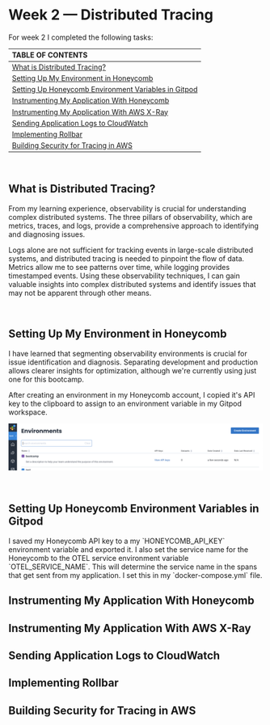 # Week 2 — Distributed Tracing

For week 2 I completed the following tasks:

| TABLE OF CONTENTS |
| :-------------- |
| [What is Distributed Tracing?](#what-is-distributed-tracing) |
| [Setting Up My Environment in Honeycomb](#setting-up-my-environment-in-honeycomb) |
| [Setting Up Honeycomb Environment Variables in Gitpod](#setting-up-honeycomb-environment-variables-in-gitpod) |
| [Instrumenting My Application With Honeycomb](#instrumenting-my-application-with-honeycomb) |
| [Instrumenting My Application With AWS X-Ray](#instrumenting-my-application-with-aws-x-ray) |
| [Sending Application Logs to CloudWatch](#sending-application-logs-to-cloudwatch) |
| [Implementing Rollbar](#implementing-rollbar) |
| [Building Security for Tracing in AWS](#building-security-for-tracing-in-aws) |

<br>

## What is Distributed Tracing?

<p>From my learning experience, observability is crucial for understanding complex distributed systems. The three pillars of observability, which are metrics, traces, and logs, provide a comprehensive approach to identifying and diagnosing issues.<p> 
  
<p>Logs alone are not sufficient for tracking events in large-scale distributed systems, and distributed tracing is needed to pinpoint the flow of data. Metrics allow me to see patterns over time, while logging provides timestamped events. Using these observability techniques, I can gain valuable insights into complex distributed systems and identify issues that may not be apparent through other means.<p>

<br>

## Setting Up My Environment in Honeycomb
  
I have learned that segmenting observability environments is crucial for issue identification and diagnosis. Separating development and production allows clearer insights for optimization, although we're currently using just one for this bootcamp.
  
After creating an environment in my Honeycomb account, I copied it's API key to the clipboard to assign to an environment variable in my Gitpod workspace. 

<p align="center">
<img src="assets/environment-created.png" >
</p>
<br>

## Setting Up Honeycomb Environment Variables in Gitpod

<p>I saved my Honeycomb API key to a my `HONEYCOMB_API_KEY` environment variable and exported it. I also set the service name for the Honeycomb to the OTEL service environment variable `OTEL_SERVICE_NAME`. This will determine the service name in the spans that get sent from my application. I set this in my `docker-compose.yml` file.<p>

## Instrumenting My Application With Honeycomb

## Instrumenting My Application With AWS X-Ray

## Sending Application Logs to CloudWatch

## Implementing Rollbar

## Building Security for Tracing in AWS


